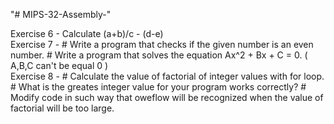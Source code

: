 "# MIPS-32-Assembly-"   

Exercise 6 - Calculate (a+b)/c - (d-e)  
Exercise 7 - # Write a program that checks if the given number is an even number. # Write a program that solves the equation Ax^2 + Bx + C = 0. ( A,B,C can't be equal 0 )  
Exercise 8 - # Calculate the value of factorial of integer values with for loop. # What is the greates integer value for your program works correctly? # Modify code in such way that oweflow will be recognized when the value of factorial will be too large.  
